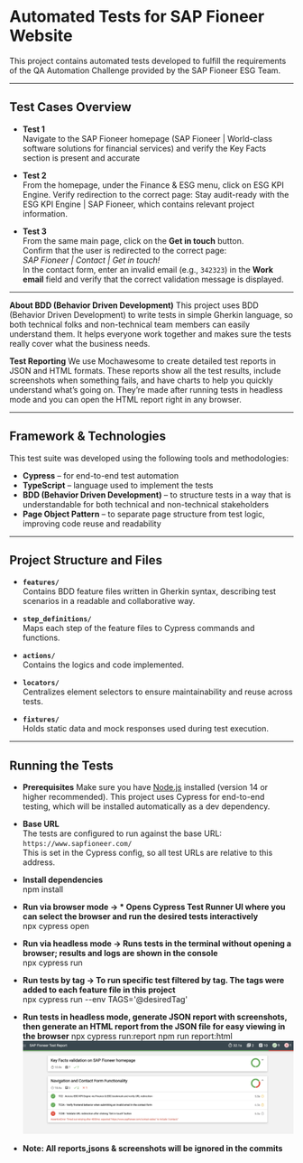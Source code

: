 # Automated Tests for SAP Fioneer Website

This project contains automated tests developed to fulfill the requirements of the QA Automation Challenge provided by the SAP Fioneer ESG Team.

---

## Test Cases Overview

- **Test 1**  
  Navigate to the SAP Fioneer homepage (SAP Fioneer | World-class software solutions for financial services) and verify the Key Facts section is present and accurate

- **Test 2**  
  From the homepage, under the Finance & ESG menu, click on ESG KPI Engine.
  Verify redirection to the correct page:
  Stay audit-ready with the ESG KPI Engine | SAP Fioneer, which contains relevant project information.


- **Test 3**  
  From the same main page, click on the **Get in touch** button.  
  Confirm that the user is redirected to the correct page:  
  _SAP Fioneer | Contact | Get in touch!_  
  In the contact form, enter an invalid email (e.g., `342323`) in the **Work email** field and verify that the correct validation message is displayed.

---

**About BDD (Behavior Driven Development)**
This project uses BDD (Behavior Driven Development) to write tests in simple Gherkin language, so both technical folks and non-technical team members can easily understand them. It helps everyone work together and makes sure the tests really cover what the business needs.


**Test Reporting**
We use Mochawesome to create detailed test reports in JSON and HTML formats. These reports show all the test results, include screenshots when something fails, and have charts to help you quickly understand what’s going on. They’re made after running tests in headless mode and you can open the HTML report right in any browser.

---

## Framework & Technologies

This test suite was developed using the following tools and methodologies:

- **Cypress** – for end-to-end test automation  
- **TypeScript** – language used to implement the tests  
- **BDD (Behavior Driven Development)** – to structure tests in a way that is understandable for both technical and non-technical stakeholders  
- **Page Object Pattern** – to separate page structure from test logic, improving code reuse and readability

---

## Project Structure and Files

- **`features/`**  
  Contains BDD feature files written in Gherkin syntax, describing test scenarios in a readable and collaborative way.

- **`step_definitions/`**  
  Maps each step of the feature files to Cypress commands and functions.

- **`actions/`**  
  Contains the logics and code implemented.

- **`locators/`**  
  Centralizes element selectors to ensure maintainability and reuse across tests.

- **`fixtures/`**  
  Holds static data and mock responses used during test execution.

---

## Running the Tests

 - **Prerequisites**
   Make sure you have [Node.js](https://nodejs.org/) installed (version 14 or higher recommended).
   This project uses Cypress for end-to-end testing, which will be installed automatically as a dev dependency.

  - **Base URL**  
    The tests are configured to run against the base URL:  `https://www.sapfioneer.com/`  
    This is set in the Cypress config, so all test URLs are relative to this address.

 - **Install dependencies**  
    npm install

 - **Run via browser mode -> * Opens Cypress Test Runner UI where you can select the browser and run the desired tests interactively**  
    npx cypress open

 - **Run via headless mode -> Runs tests in the terminal without opening a browser; results and logs are shown in the console**  
     npx cypress run

 - **Run tests by tag -> To run specific test filtered by tag. The tags were added to each feature file in this project**  
    npx cypress run --env TAGS='@desiredTag'

 - **Run tests in headless mode, generate JSON report with screenshots, then generate an HTML report from the JSON file for easy viewing in the browser** 
    npx cypress run:report
    npm run report:html
![alt text](ReportExample.jpeg)

 - **Note: All reports,jsons & screenshots will be ignored in the commits**  
